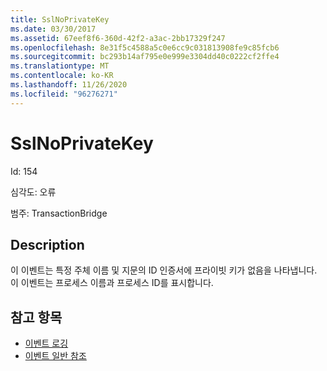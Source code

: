 ```yaml
---
title: SslNoPrivateKey
ms.date: 03/30/2017
ms.assetid: 67eef8f6-360d-42f2-a3ac-2bb17329f247
ms.openlocfilehash: 8e31f5c4588a5c0e6cc9c031813908fe9c85fcb6
ms.sourcegitcommit: bc293b14af795e0e999e3304dd40c0222cf2ffe4
ms.translationtype: MT
ms.contentlocale: ko-KR
ms.lasthandoff: 11/26/2020
ms.locfileid: "96276271"
---
```

# <a name="sslnoprivatekey"></a>SslNoPrivateKey

Id: 154  
  
 심각도: 오류  
  
 범주: TransactionBridge  
  
## <a name="description"></a>Description  

 이 이벤트는 특정 주체 이름 및 지문의 ID 인증서에 프라이빗 키가 없음을 나타냅니다. 이 이벤트는 프로세스 이름과 프로세스 ID를 표시합니다.  
  
## <a name="see-also"></a>참고 항목

- [이벤트 로깅](index.md)
- [이벤트 일반 참조](events-general-reference.md)
